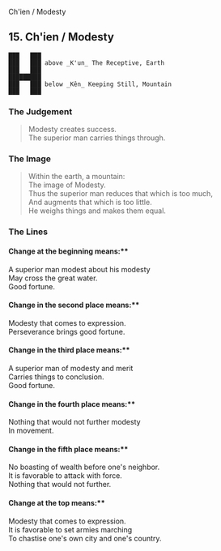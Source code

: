 Ch'ien / Modesty
## 15. Ch'ien / Modesty
    ███   ███
    ███   ███ above _K'un_ The Receptive, Earth  
    ███   ███
    █████████
    ███   ███ below _Kên_ Keeping Still, Mountain  
    ███   ███
### The Judgement
> Modesty creates success.  
 The superior man carries things through.
### The Image
> Within the earth, a mountain:  
 The image of Modesty.  
 Thus the superior man reduces that which is too much,  
 And augments that which is too little.  
 He weighs things and makes them equal.
### The Lines

#### Change at the beginning means:**  
 A superior man modest about his modesty  
 May cross the great water.  
 Good fortune.
#### Change in the second place means:**  
 Modesty that comes to expression.  
 Perseverance brings good fortune.
#### Change in the third place means:**  
 A superior man of modesty and merit  
 Carries things to conclusion.  
 Good fortune.
#### Change in the fourth place means:**  
 Nothing that would not further modesty  
 In movement.
#### Change in the fifth place means:**  
 No boasting of wealth before one's neighbor.  
 It is favorable to attack with force.  
 Nothing that would not further.
#### Change at the top means:**  
 Modesty that comes to expression.  
 It is favorable to set armies marching  
 To chastise one's own city and one's country.



